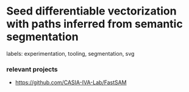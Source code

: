 # Seed differentiable vectorization with paths inferred from semantic segmentation

labels: experimentation, tooling, segmentation, svg


### relevant projects

* https://github.com/CASIA-IVA-Lab/FastSAM
